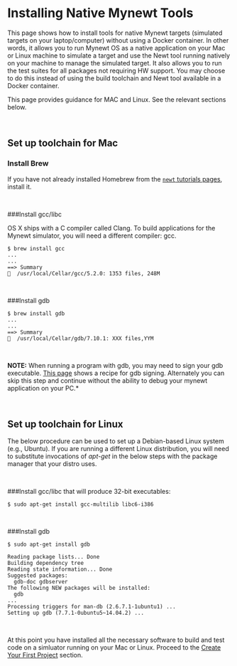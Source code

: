 # Installing Native Mynewt Tools

This page shows how to install tools for native Mynewt targets (simulated targets on your laptop/computer) without using a Docker container. In other words, it allows you to run Mynewt OS as a native application on your Mac or Linux machine to simulate a target and use the Newt tool running natively on your machine to manage the simulated target. It also allows you to run the test suites for all packages not requiring HW support. You may choose to do this instead of using the build toolchain and Newt tool available in a Docker container.

This page provides guidance for MAC and Linux. See the relevant sections below.

<br>

## Set up toolchain for Mac

### Install Brew

If you have not already installed Homebrew from the 
[`newt` tutorials pages](../../newt/install/newt_mac.md), install it. 

<br>

###Install gcc/libc 

OS X ships with a C compiler called Clang.  To build applications for the Mynewt simulator, you will need a different compiler: gcc.

```no-highlight
$ brew install gcc
...
...
==> Summary
🍺  /usr/local/Cellar/gcc/5.2.0: 1353 files, 248M
```

<br>

###Install gdb 

```no-highlight
$ brew install gdb
...
...
==> Summary
🍺  /usr/local/Cellar/gdb/7.10.1: XXX files,YYM
```

<br>

**NOTE:** When running a program with gdb, you may need to sign your gdb
executable.  [This page](https://gcc.gnu.org/onlinedocs/gnat_ugn/Codesigning-the-Debugger.html)
shows a recipe for gdb signing. Alternately you can skip this step and
continue without the ability to debug your mynewt application on your PC.*

<br>

## Set up toolchain for Linux 

The below procedure can be used to set up a Debian-based Linux system (e.g.,
Ubuntu).  If you are running a different Linux distribution, you will need to
substitute invocations of _apt-get_ in the below steps with the package manager
that your distro uses.

<br>

###Install gcc/libc that will produce 32-bit executables: 
```no-highlight
$ sudo apt-get install gcc-multilib libc6-i386
``` 

<br>
       
###Install gdb 

```no-highlight
$ sudo apt-get install gdb

Reading package lists... Done
Building dependency tree       
Reading state information... Done
Suggested packages:
  gdb-doc gdbserver
The following NEW packages will be installed:
  gdb
...
Processing triggers for man-db (2.6.7.1-1ubuntu1) ...
Setting up gdb (7.7.1-0ubuntu5~14.04.2) ...

```

<br>

At this point you have installed all the necessary software to build and test code on a simluator running on your Mac or Linux. Proceed to the [Create Your First Project](project_create.md) section.
